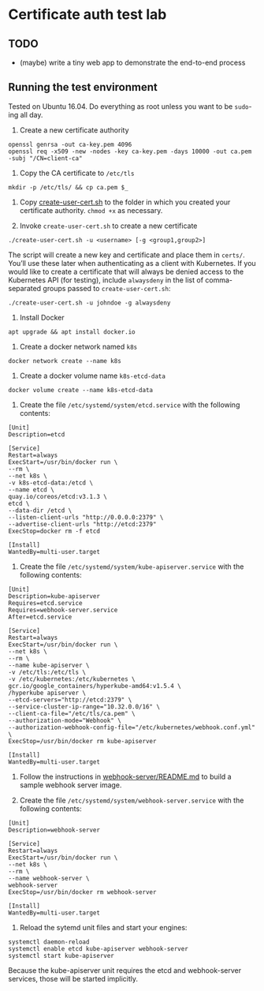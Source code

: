 # Certificate auth test lab

## TODO

* (maybe) write a tiny web app to demonstrate the end-to-end process

## Running the test environment

Tested on Ubuntu 16.04. Do everything as root unless you want to be `sudo`-ing all day.

1. Create a new certificate authority

  ```
  openssl genrsa -out ca-key.pem 4096
  openssl req -x509 -new -nodes -key ca-key.pem -days 10000 -out ca.pem -subj "/CN=client-ca"
  ```

1. Copy the CA certificate to `/etc/tls`

  ```
  mkdir -p /etc/tls/ && cp ca.pem $_
  ```

1. Copy [create-user-cert.sh](create-user-cert.sh) to the folder in which you created your certificate authority. `chmod +x` as necessary.

1. Invoke `create-user-cert.sh` to create a new certificate

  ```
  ./create-user-cert.sh -u <username> [-g <group1,group2>]
  ```

  The script will create a new key and certificate and place them in `certs/`. You’ll use these later when authenticating as a client with Kubernetes. If you would like to create a certificate that will always be denied access to the Kubernetes API (for testing), include `alwaysdeny` in the list of comma-separated groups passed to `create-user-cert.sh`:

  ```
  ./create-user-cert.sh -u johndoe -g alwaysdeny
  ```

1. Install Docker

  ```
  apt upgrade && apt install docker.io
  ```

1. Create a docker network named `k8s`

  ```
  docker network create --name k8s
  ```

1. Create a docker volume name `k8s-etcd-data`

  ```
  docker volume create --name k8s-etcd-data
  ```

1. Create the file `/etc/systemd/system/etcd.service` with the following contents:

  ```
[Unit]
Description=etcd

[Service]
Restart=always
ExecStart=/usr/bin/docker run \
--rm \
--net k8s \
-v k8s-etcd-data:/etcd \
--name etcd \
quay.io/coreos/etcd:v3.1.3 \
etcd \
--data-dir /etcd \
--listen-client-urls "http://0.0.0.0:2379" \
--advertise-client-urls "http://etcd:2379"
ExecStop=docker rm -f etcd

[Install]
WantedBy=multi-user.target

  ```

1. Create the file `/etc/systemd/system/kube-apiserver.service` with the following contents:

  ```
[Unit]
Description=kube-apiserver
Requires=etcd.service
Requires=webhook-server.service
After=etcd.service

[Service]
Restart=always
ExecStart=/usr/bin/docker run \
--net k8s \
--rm \
--name kube-apiserver \
-v /etc/tls:/etc/tls \
-v /etc/kubernetes:/etc/kubernetes \
gcr.io/google_containers/hyperkube-amd64:v1.5.4 \
/hyperkube apiserver \
--etcd-servers="http://etcd:2379" \
--service-cluster-ip-range="10.32.0.0/16" \
--client-ca-file="/etc/tls/ca.pem" \
--authorization-mode="Webhook" \
--authorization-webhook-config-file="/etc/kubernetes/webhook.conf.yml" \
ExecStop=/usr/bin/docker rm kube-apiserver

[Install]
WantedBy=multi-user.target

```

1. Follow the instructions in  [webhook-server/README.md](webhook-server/README.md) to build a sample webhook server image.

1. Create the file `/etc/systemd/system/webhook-server.service` with the following contents:

  ```
[Unit]
Description=webhook-server

[Service]
Restart=always
ExecStart=/usr/bin/docker run \
--net k8s \
--rm \
--name webhook-server \
webhook-server
ExecStop=/usr/bin/docker rm webhook-server

[Install]
WantedBy=multi-user.target

  ```

1. Reload the sytemd unit files and start your engines:

  ```
  systemctl daemon-reload
  systemctl enable etcd kube-apiserver webhook-server
  systemctl start kube-apiserver
  ```

  Because the kube-apiserver unit requires the etcd and webhook-server services, those will be started implicitly.

